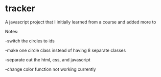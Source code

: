 # tracker
A javascript project that I initially learned from a course and added more to

Notes: 

-switch the circles to ids 

-make one circle class instead of having 8 separate classes

-separate out the html, css, and javascript

-change color function not working currently
